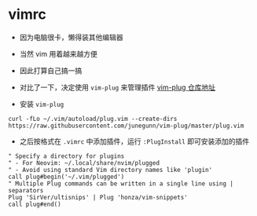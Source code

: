 # vimrc
* 因为电脑很卡，懒得装其他编辑器
* 当然 vim 用着越来越方便
* 因此打算自己搞一搞

* 对比了一下，决定使用 `vim-plug` 来管理插件 [vim-plug 仓库地址](https://github.com/junegunn/vim-plug)
* 安装 `vim-plug`
```
curl -fLo ~/.vim/autoload/plug.vim --create-dirs https://raw.githubusercontent.com/junegunn/vim-plug/master/plug.vim
```
* 之后按格式在 `.vimrc` 中添加插件，运行 `:PlugInstall` 即可安装添加的插件
```
" Specify a directory for plugins
" - For Neovim: ~/.local/share/nvim/plugged
" - Avoid using standard Vim directory names like 'plugin'
call plug#begin('~/.vim/plugged')
" Multiple Plug commands can be written in a single line using | separators
Plug 'SirVer/ultisnips' | Plug 'honza/vim-snippets'
call plug#end()
```
